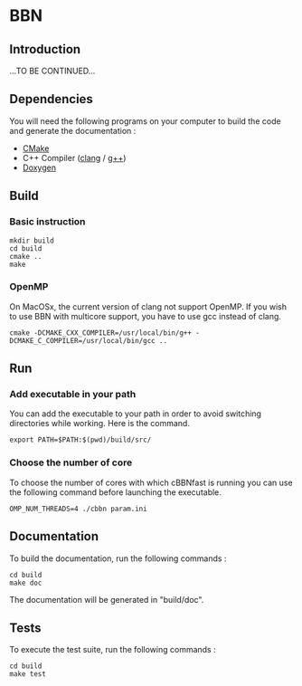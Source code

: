 
# BBN

## Introduction

...TO BE CONTINUED...

## Dependencies

You will need the following programs on your computer to build the code and generate the documentation :

  * [CMake](http://cmake.org/)
  * C++ Compiler ([clang](http://clang.llvm.org/) / [g++](http://gcc.gnu.org/))
  * [Doxygen](http://www.stack.nl/~dimitri/doxygen/)

## Build

### Basic instruction

    mkdir build
    cd build
    cmake ..
    make

### OpenMP

On MacOSx, the current version of clang not support OpenMP. If you wish to use BBN with multicore support, you have to use gcc instead of clang.

    cmake -DCMAKE_CXX_COMPILER=/usr/local/bin/g++ -DCMAKE_C_COMPILER=/usr/local/bin/gcc ..

## Run

### Add executable in your path

You can add the executable to your path in order to avoid switching directories while working. Here is the command.

    export PATH=$PATH:$(pwd)/build/src/

### Choose the number of core

To choose the number of cores with which cBBNfast is running you can use the following command before launching the executable.

    OMP_NUM_THREADS=4 ./cbbn param.ini

## Documentation

To build the documentation, run the following commands :

    cd build
    make doc

The documentation will be generated in "build/doc".

## Tests

To execute the test suite, run the following commands :

    cd build
    make test
